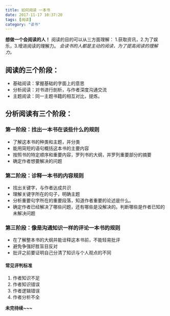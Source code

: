 ```yaml
---
title: 如何阅读 一本书
date: 2017-11-17 10:37:20
tags: [阅读]
category: "读书"
---
```

**想做一个会阅读的人！**
阅读的目的可以从三方面理解：
1.获取资讯，2.为了娱乐，3.增进阅读的理解力。
*会读书的人都是主动的阅读，为了提高阅读的理解力。*
<!-- more -->

## 阅读的三个阶段：

- 基础阅读：掌握基础的字面上的意思
- 分析阅读：对书进行剖析，与作者深度沟通交流
- 主题阅读：同一主题书籍的相互对比，提炼。

## 分析阅读有三个阶段：
### 第一阶段：找出一本书在谈些什么的规则
- 了解这本书的种类和主题，并分类
- 能用简短的语句概括这本书的主要内容
- 按照书的特定顺序和重要内容，罗列书的大纲，并罗列重要部分的摘要
- 确定作者想要解决的问题

### 第二阶段：诊释一本书的内容规则
- 找出关键字，与作者达成共识
- 理解关键字所在的句子，明确主题
- 分析重要句字所在的重要段落，知道作者重要的论述是什么。
- 确定作者已经解决了哪些问题，还有哪些是没解决的。判断哪些是作者已知的未解决问题

### 第三阶段：像是沟通知识一样的评论一本书的规则
- 在了解整本书的大纲并能诠释这本书前，不能轻易批评
- 避免争强好胜盲目反对
- 批评之前要证明自己分清了知识与个人观点的不同
#### 常见评判标准
1. 作者知识不足
2. 作者知识错误
3. 作者逻辑错误
4. 作者分析不全

**未完待续~~~**